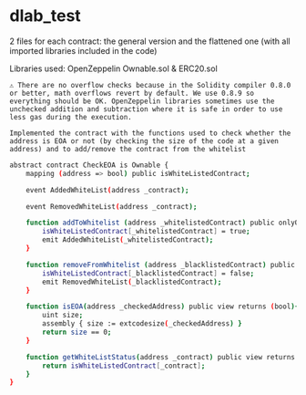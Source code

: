 # dlab_test
2 files for each contract: the general version and the flattened one (with all imported libraries included in the code)

Libraries used: OpenZeppelin Ownable.sol & ERC20.sol

    ⚠️ There are no overflow checks because in the Solidity compiler 0.8.0 or better, math overflows revert by default. We use 0.8.9 so everything should be OK. OpenZeppelin libraries sometimes use the unchecked addition and subtraction where it is safe in order to use less gas during the execution. 

    Implemented the contract with the functions used to check whether the address is EOA or not (by checking the size of the code at a given address) and to add/remove the contract from the whitelist
```bash
abstract contract CheckEOA is Ownable {
    mapping (address => bool) public isWhiteListedContract;

    event AddedWhiteList(address _contract);

    event RemovedWhiteList(address _contract);

    function addToWhitelist (address _whitelistedContract) public onlyOwner {
        isWhiteListedContract[_whitelistedContract] = true;
        emit AddedWhiteList(_whitelistedContract);
    }

    function removeFromWhitelist (address _blacklistedContract) public onlyOwner {
        isWhiteListedContract[_blacklistedContract] = false;
        emit RemovedWhiteList(_blacklistedContract);
    }

    function isEOA(address _checkedAddress) public view returns (bool){
        uint size;
        assembly { size := extcodesize(_checkedAddress) }
        return size == 0;
    }

    function getWhiteListStatus(address _contract) public view returns (bool) {
        return isWhiteListedContract[_contract];
    } 
}
```
